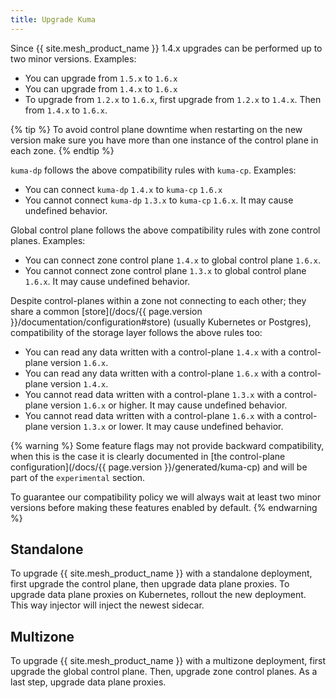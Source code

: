 ```yaml
---
title: Upgrade Kuma
---
```


Since {{ site.mesh_product_name }} 1.4.x upgrades can be performed up to two minor versions. Examples:
* You can upgrade from `1.5.x` to `1.6.x`
* You can upgrade from `1.4.x` to `1.6.x`
* To upgrade from `1.2.x` to `1.6.x`, first upgrade from `1.2.x` to `1.4.x`. Then from `1.4.x` to `1.6.x`.

{% tip %}
To avoid control plane downtime when restarting on the new version make sure you have more than one instance of the control plane in each zone.
{% endtip %}

`kuma-dp` follows the above compatibility rules with `kuma-cp`. Examples:
* You can connect `kuma-dp` `1.4.x` to `kuma-cp` `1.6.x`
* You cannot connect `kuma-dp` `1.3.x` to `kuma-cp` `1.6.x`. It may cause undefined behavior.

Global control plane follows the above compatibility rules with zone control planes. Examples:
* You can connect zone control plane `1.4.x` to global control plane `1.6.x`.
* You cannot connect zone control plane `1.3.x` to global control plane `1.6.x`. It may cause undefined behavior.

Despite control-planes within a zone not connecting to each other; they share a common [store](/docs/{{ page.version }}/documentation/configuration#store) (usually Kubernetes or Postgres), compatibility of the storage layer follows the above rules too:
* You can read any data written with a control-plane `1.4.x` with a control-plane version `1.6.x`.
* You can read any data written with a control-plane `1.6.x` with a control-plane version `1.4.x`.
* You cannot read data written with a control-plane `1.3.x` with a control-plane version `1.6.x` or higher. It may cause undefined behavior.
* You cannot read data written with a control-plane `1.6.x` with a control-plane version `1.3.x` or lower. It may cause undefined behavior.


{% warning %}
Some feature flags may not provide backward compatibility, when this is the case it is clearly documented in [the control-plane configuration](/docs/{{ page.version }}/generated/kuma-cp) and will be part of the `experimental` section.

To guarantee our compatibility policy we will always wait at least two minor versions before making these features enabled by default.
{% endwarning %}

## Standalone

To upgrade {{ site.mesh_product_name }} with a standalone deployment, first upgrade the control plane, then upgrade data plane proxies.
To upgrade data plane proxies on Kubernetes, rollout the new deployment. This way injector will inject the newest sidecar.

## Multizone

To upgrade {{ site.mesh_product_name }} with a multizone deployment, first upgrade the global control plane. Then, upgrade zone control planes.
As a last step, upgrade data plane proxies.
